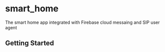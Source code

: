 # smart_home

The smart home app integrated with Firebase cloud messaing and SIP user agent

## Getting Started



